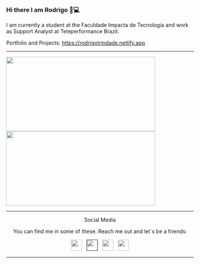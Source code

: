 ### Hi there I am Rodrigo 👋:computer: 

I am currently a student at the Faculdade Impacta de Tecnologia and work as Support Analyst at Teleperformance Brazil.


Portfolio and Projects: https://rodrigotrindade.netlify.app

<hr>

<div style="display:flex; flex-direction: row; flex-wrap: wrap; justify-content: space-between">
  <div>
      <a href="https://github.com/vanpyre?tab=repositories">
        <img align="left" src="https://github-readme-stats.vercel.app/api/top-langs/?username=vanpyre&layout=compact&count_private=true" width="400" height="200"/>
      </a>
  </div>

  <div >
      <a href="(https://github-readme-stats.vercel.app/api?username=vanpyre&show_icons=true">
        <img align="left" src="https://github-readme-stats.vercel.app/api?username=vanpyre&show_icons=true" width="400" height="200"/>
      </a>
  </div>
</div>

<hr>

<div style="align: center; text-align: center; margin-inline: 2px; font-style: bolder;">Social Media</div>

<p align="center"style="text-align: center; margin-inline: 2px; font-style: bold;">You can find me in some of these. Reach me out and let´s be a friends:</p>



<p align='center'>
<a href="https://www.freecodecamp.org/rodrigomacade"><img height="30" src="https://raw.githubusercontent.com/gist/Deftwun/e3756a8b518cbb354425/raw/6584db8babd6cbc4ecb35ed36f0d184a506b979e/free-code-camp-logo.svg"></a>&nbsp;&nbsp;
<a href=""><img height="30" src="https://github.com/WaylonWalker/WaylonWalker/blob/main/icon/twitter.png?raw=true"></a>&nbsp;&nbsp;
<a href="https://www.instagram.com/elirod.py/" ><img height="30" src="https://user-images.githubusercontent.com/37451620/118635309-cfe24280-b7a9-11eb-89fd-55e69345e871.png?raw=true"></a>&nbsp;&nbsp;
<a href="https://www.linkedin.com/in/rodrigo-trindade-b05b73203/"><img height="30" src="https://github.com/WaylonWalker/WaylonWalker/blob/main/icon/linkedin.png?raw=true"></a>

<hr>
